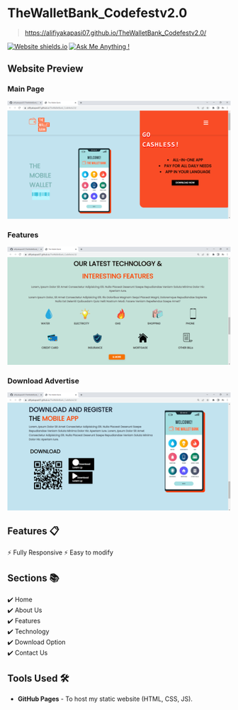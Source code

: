 # TheWalletBank_Codefestv2.0
> https://alifiyakapasi07.github.io/TheWalletBank_Codefestv2.0/


[![Website shields.io](https://img.shields.io/badge/website-up-yellow)](https://github.com/alifiyakapasi07/TheWalletBank_Codefestv2.0)
[![Ask Me Anything !](https://img.shields.io/badge/ask%20me-linkedin-1abc9c.svg)](https://www.linkedin.com/in/alifiyakapasi07/)

## Website Preview
### Main Page
<img src="1.png" width="900">

### Features
<img src="2.png" width="900">

### Download Advertise
<img src="3.png" width="900">
  

## Features 📋
⚡️ Fully Responsive
⚡️ Easy to modify

## Sections 📚
✔️ Home\
✔️ About Us\
✔️ Features\
✔️ Technology \
✔️ Download Option\
✔️ Contact Us


## Tools Used 🛠️
* <b>GitHub Pages</b> - To host my static website (HTML, CSS, JS).

